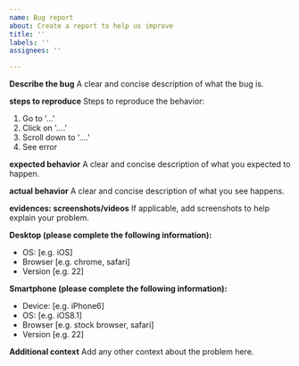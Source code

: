 ```yaml
---
name: Bug report
about: Create a report to help us improve
title: ''
labels: ''
assignees: ''

---
```


**Describe the bug**
A clear and concise description of what the bug is.

**steps to reproduce**
Steps to reproduce the behavior:
1. Go to '...'
2. Click on '....'
3. Scroll down to '....'
4. See error

**expected behavior**
A clear and concise description of what you expected to happen.

**actual behavior**
A clear and concise description of what you see happens.

**evidences: screenshots/videos**
If applicable, add screenshots to help explain your problem.

**Desktop (please complete the following information):**
 - OS: [e.g. iOS]
 - Browser [e.g. chrome, safari]
 - Version [e.g. 22]

**Smartphone (please complete the following information):**
 - Device: [e.g. iPhone6]
 - OS: [e.g. iOS8.1]
 - Browser [e.g. stock browser, safari]
 - Version [e.g. 22]

**Additional context**
Add any other context about the problem here.
